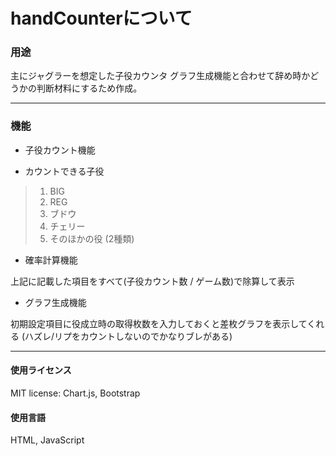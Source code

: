 # handCounterについて

### 用途

主にジャグラーを想定した子役カウンタ
グラフ生成機能と合わせて辞め時かどうかの判断材料にするため作成。

***

### 機能

- 子役カウント機能

- カウントできる子役

> 1. BIG
> 2. REG
> 3. ブドウ
> 4. チェリー
> 5. そのほかの役 (2種類)

- 確率計算機能

上記に記載した項目をすべて(子役カウント数 / ゲーム数)で除算して表示

- グラフ生成機能

初期設定項目に役成立時の取得枚数を入力しておくと差枚グラフを表示してくれる
(ハズレ/リプをカウントしないのでかなりブレがある)

***

#### 使用ライセンス

MIT license: Chart.js, Bootstrap

#### 使用言語

HTML, JavaScript
